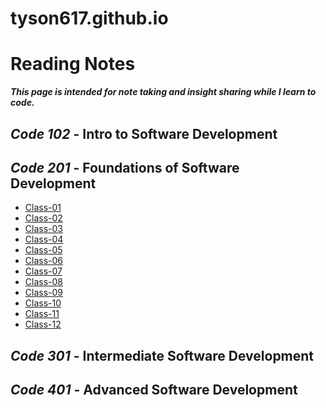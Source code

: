# tyson617.github.io
# Reading Notes
  ***This page is intended for note taking and insight sharing while I learn to code.***

## _Code 102_ - Intro to Software Development

## _Code 201_ - **Foundations of Software Development**

   - [Class-01](class-01.md)<br>
   - [Class-02](class-02.md)<br>
   - [Class-03](class-03.md)<br>
   - [Class-04](class-04.md)<br>
   - [Class-05](class-05.md)<br>
   - [Class-06](class-06.md)<br>
   - [Class-07](class-07.md)<br>
   - [Class-08](class-08.md)<br>
   - [Class-09](class-09.md)<br>
   - [Class-10](class-10.md)
   - [Class-11](class-11.md)
   - [Class-12](class-12.md)
   
## _Code 301_ - **Intermediate Software Development**

## _Code 401_ - **Advanced Software Development**
